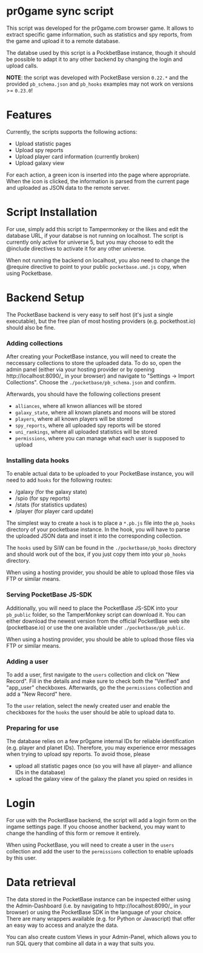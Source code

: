 # pr0game sync script

This script was developed for the pr0game.com browser game. It allows to extract specific game information, such as statistics and spy reports, from the game and upload it to a remote database.

The databse used by this script is a PockbetBase instance, though it should be possible to adapt it to any other backend by changing the login and upload calls.

**NOTE**: the script was developed with PocketBase version `0.22.*` and the provided `pb_schema.json` and `pb_hooks` examples may not work on versions >= `0.23.0`!

# Features

Currently, the scripts supports the following actions:

- Upload statistic pages
- Upload spy reports
- Upload player card information (currently broken)
- Upload galaxy view

For each action, a green icon is inserted into the page where appropriate. When the icon is clicked, the information is parsed from the current page and uploaded as JSON data to the remote server.

# Script Installation

For use, simply add this script to Tampermonkey or the likes and edit the database URL, if your databse is not running on localhost. The script is currently only active for universe 5, but you may choose to edit the @include directives to activate it for any other universe.

When not running the backend on localhost, you also need to change the @require directive to point to your public `pocketbase.umd.js` copy, when using Pocketbase.

# Backend Setup

The PocketBase backend is very easy to self host (it's just a single executable), but the free plan of most hosting providers (e.g. pockethost.io) should also be fine.

### Adding collections

After creating your PocketBase instance, you will need to create the neccessary collections to store the uploaded data. To do so, open the admin panel (either via your hosting provider or by opening http://localhost:8090/_ in your browser) and navigate to "Settings -> Import Collections". Choose the `./pocketbase/pb_schema.json` and confirm.

Afterwards, you should have the following collections present

- `alliances`, where all knwon alliances will be stored
- `galaxy_state`, where all known planets and moons will be stored
- `players`, where all known players will be stored
- `spy_reports`, where all uploaded spy reports will be stored
- `uni_rankings`, where all uploaded statistics will be stored
- `permissions`, where you can manage what each user is supposed to upload

### Installing data hooks

To enable actual data to be uploaded to your PocketBase instance, you will need to add `hooks` for the following routes:

- /galaxy (for the galaxy state)
- /spio (for spy reports)
- /stats (for statistics updates)
- /player (for player card update)

The simplest way to create a `hook` is to place a `*.pb.js` file into the `pb_hooks` directory of your pocketbase instance. In the hook, you will have to parse the uploaded JSON data and inset it into the corresponding collection.

The `hooks` used by SiW can be found in the `./pocketbase/pb_hooks`  directory and should work out of the box, if you just copy them into your `pb_hooks` directory. 

When using a hosting provider, you should be able to upload those files via FTP or similar means.

### Serving PocketBase JS-SDK

Additionally, you will need to place the PocketBase JS-SDK into your `pb_public` folder, so the TamperMonkey script can download it. You can either download the newest version from the official PocketBase web site (pocketbase.io) or use the one available under `./pocketbase/pb_public`.

When using a hosting provider, you should be able to upload those files via FTP or similar means.

### Adding a user

To add a user, first navigate to the `users` collection and click on "New Record". Fill in the details and make sure to check both the "Verified" and "app_user" checkboxes. Afterwards, go the the `permissions` collection and add a "New Record" here.

To the `user` relation, select the newly created user and enable the checkboxes for the `hooks` the user should be able to upload data to.

### Preparing for use

The database relies on a few pr0game internal IDs for reliable identification (e.g. player and planet IDs). Therefore, you may experience error messages when trying to upload spy reports. To avoid those, please

- upload all statistic pages once (so you will have all player- and alliance IDs in the database)
- upload the galaxy view of the galaxy the planet you spied on resides in

# Login

For use with the PocketBase backend, the script will add a login form on the ingame settings page. If you choose another backend, you may want to change the handling of this form or remove it entirely.

When using PocketBase, you will need to create a user in the `users` collection and add the user to the `permissions` collection to enable uploads by this user.

# Data retrieval

The data stored in the PocketBase instance can be inspected either using the Admin-Dashboard (i.e. by navigating to http://localhost:8090/_ in your browser) or using the PocketBase SDK in the language of your choice. There are many wrappers available (e.g. for Python or Javascript) that offer an easy way to access and analyze the data.

You can also create custom Views in your Admin-Panel, which allows you to run SQL query that combine all data in a way that suits you.